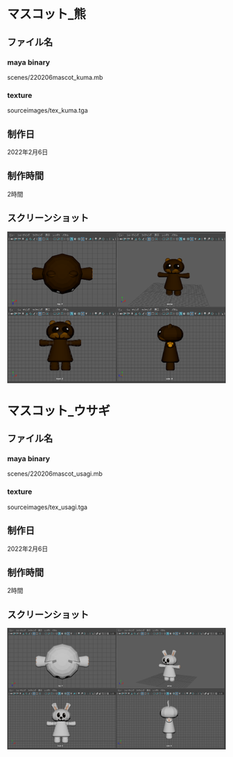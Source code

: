 # マスコット_熊
## ファイル名
### maya binary
scenes/220206mascot_kuma.mb
### texture
sourceimages/tex_kuma.tga
## 制作日
2022年2月6日
## 制作時間
2時間
## スクリーンショット
![3面図](https://github.com/yuichirou-tanaka/3DCG-portphorio-maya/blob/main/maya2022/02/%E6%9F%90%E8%AA%B2%E9%A1%8C%E5%88%B6%E4%BD%9C/3_%E3%83%9E%E3%82%B9%E3%82%B3%E3%83%83%E3%83%88/%E4%B8%8A%E7%B4%9A_kuma_3%E9%9D%A2%E5%9B%B3.png?raw=true)


# マスコット_ウサギ
## ファイル名
### maya binary
scenes/220206mascot_usagi.mb
### texture
sourceimages/tex_usagi.tga
## 制作日
2022年2月6日
## 制作時間
2時間
## スクリーンショット
![3面図](https://github.com/yuichirou-tanaka/3DCG-portphorio-maya/blob/main/maya2022/02/%E6%9F%90%E8%AA%B2%E9%A1%8C%E5%88%B6%E4%BD%9C/3_%E3%83%9E%E3%82%B9%E3%82%B3%E3%83%83%E3%83%88/%E4%B8%8A%E7%B4%9A_usagi_3%E9%9D%A2%E5%9B%B3.png?raw=true)

